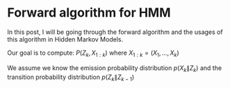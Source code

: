 # Forward algorithm for HMM

In this post, I will be going through the forward algorithm and the usages of this algorithm in Hidden Markov Models.

Our goal is to compute: $P(Z_{k},X_{1:k})$ where $X_{1:k}=(X_{1},...,X_{k})$

We assume we know the emission probability distribution $p(X_{k}\|Z_{k})$ and the transition probability distribution $p(Z_{k}\|Z_{k-1})$







